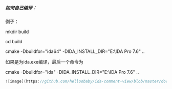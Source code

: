 ##### 如何自己编译：

例子：

mkdir build

cd build

cmake -Dbuildfor="ida64" -DIDA_INSTALL_DIR="E:\IDA Pro 7.6" ..

如果是为ida.exe编译，最后一个命令为

cmake -Dbuildfor="ida" -DIDA_INSTALL_DIR="E:\IDA Pro 7.6" ..



```cpp
![image](https://github.com/helloobaby/ida-comment-view/blob/master/docs/show_usage.gif)
```